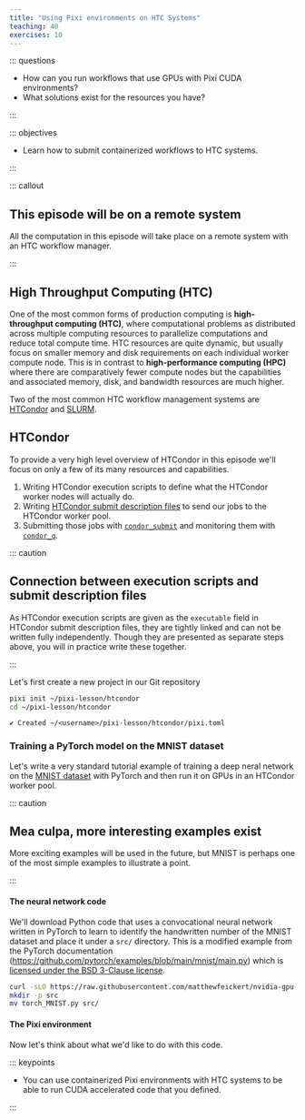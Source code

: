 ```yaml
---
title: "Using Pixi environments on HTC Systems"
teaching: 40
exercises: 10
---
```


::: questions

* How can you run workflows that use GPUs with Pixi CUDA environments?
* What solutions exist for the resources you have?

:::

::: objectives

* Learn how to submit containerized workflows to HTC systems.

:::

::: callout

## This episode will be on a remote system

All the computation in this episode will take place on a remote system with an HTC workflow manager.

:::

## High Throughput Computing (HTC)

One of the most common forms of production computing is **high-throughput computing (HTC)**, where computational problems as distributed across multiple computing resources to parallelize computations and reduce total compute time.
HTC resources are quite dynamic, but usually focus on smaller memory and disk requirements on each individual worker compute node.
This is in contrast to **high-performance computing (HPC)** where there are comparatively fewer compute nodes but the capabilities and associated memory, disk, and bandwidth resources are much higher.

Two of the most common HTC workflow management systems are [HTCondor](https://htcondor.org/) and [SLURM](https://slurm.schedmd.com/).

## HTCondor

To provide a very high level overview of HTCondor in this episode we'll focus on only a few of its many resources and capabilities.

1. Writing HTCondor execution scripts to define what the HTCondor worker nodes will actually do.
1. Writing [HTCondor submit description files](https://htcondor.readthedocs.io/en/latest/users-manual/submitting-a-job.html) to send our jobs to the HTCondor worker pool.
1. Submitting those jobs with [`condor_submit`](https://htcondor.readthedocs.io/en/latest/man-pages/condor_submit.html) and monitoring them with [`condor_q`](https://htcondor.readthedocs.io/en/latest/man-pages/condor_q.html).

::: caution

## Connection between execution scripts and submit description files

As HTCondor execution scripts are given as the `executable` field in HTCondor submit description files, they are tightly linked and can not be written fully independently.
Though they are presented as separate steps above, you will in practice write these together.

:::

Let's first create a new project in our Git repository

```bash
pixi init ~/pixi-lesson/htcondor
cd ~/pixi-lesson/htcondor
```
```output
✔ Created ~/<username>/pixi-lesson/htcondor/pixi.toml
```

### Training a PyTorch model on the MNIST dataset

Let's write a very standard tutorial example of training a deep neral network on the [MNIST dataset](https://en.wikipedia.org/wiki/MNIST_database) with PyTorch and then run it on GPUs in an HTCondor worker pool.

::: caution

## Mea culpa, more interesting examples exist

More exciting examples will be used in the future, but MNIST is perhaps one of the most simple examples to illustrate a point.

:::

#### The neural network code

We'll download Python code that uses a convocational neural network written in PyTorch to learn to identify the handwritten number of the MNIST dataset and place it under a `src/` directory.
This is a modified example from the PyTorch documentation (https://github.com/pytorch/examples/blob/main/mnist/main.py) which is [licensed under the BSD 3-Clause license](https://github.com/pytorch/examples/blob/abfa4f9cc4379de12f6c340538ef9a697332cccb/LICENSE).

```bash
curl -sLO https://raw.githubusercontent.com/matthewfeickert/nvidia-gpu-ml-library-test/a270442b3b910398a25e9a41e26e3c0c93f50e0f/torch_MNIST.py
mkdir -p src
mv torch_MNIST.py src/
```

#### The Pixi environment

Now let's think about what we'd like to do with this code.

::: keypoints

* You can use containerized Pixi environments with HTC systems to be able to run CUDA accelerated code that you defined.

:::
